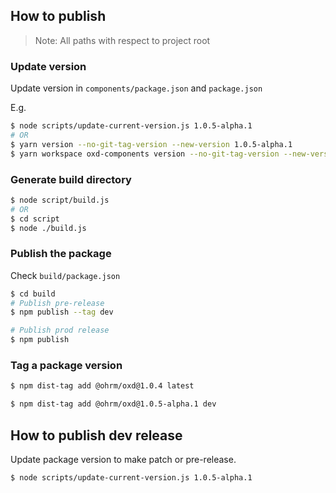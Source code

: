 ## How to publish

> Note: All paths with respect to project root

### Update version

Update version in `components/package.json` and `package.json`

E.g.

```bash
$ node scripts/update-current-version.js 1.0.5-alpha.1
# OR
$ yarn version --no-git-tag-version --new-version 1.0.5-alpha.1
$ yarn workspace oxd-components version --no-git-tag-version --new-version 1.0.5-alpha.1
```

### Generate build directory

```bash
$ node script/build.js
# OR
$ cd script
$ node ./build.js
```

### Publish the package

Check `build/package.json`

```bash
$ cd build
# Publish pre-release
$ npm publish --tag dev

# Publish prod release
$ npm publish
```

### Tag a package version

```bash
$ npm dist-tag add @ohrm/oxd@1.0.4 latest

$ npm dist-tag add @ohrm/oxd@1.0.5-alpha.1 dev
```

## How to publish dev release

Update package version to make patch or pre-release.

```bash
$ node scripts/update-current-version.js 1.0.5-alpha.1
```
